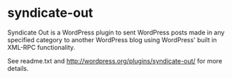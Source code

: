 syndicate-out
=============

Syndicate Out is a WordPress plugin to sent WordPress posts made in any specified category to another WordPress blog using WordPress' built in XML-RPC functionality.

See readme.txt and http://wordpress.org/plugins/syndicate-out/ for more details.
